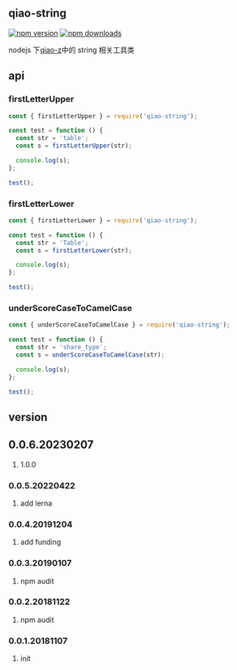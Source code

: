 ## qiao-string

[![npm version](https://img.shields.io/npm/v/qiao-string.svg?style=flat-square)](https://www.npmjs.org/package/qiao-string)
[![npm downloads](https://img.shields.io/npm/dm/qiao-string.svg?style=flat-square)](https://npm-stat.com/charts.html?package=qiao-string)

nodejs 下[qiao-z](https://code.insistime.com/qiao-z#/)中的 string 相关工具类

## api

### firstLetterUpper

```javascript
const { firstLetterUpper } = require('qiao-string');

const test = function () {
  const str = 'table';
  const s = firstLetterUpper(str);

  console.log(s);
};

test();
```

### firstLetterLower

```javascript
const { firstLetterLower } = require('qiao-string');

const test = function () {
  const str = 'Table';
  const s = firstLetterLower(str);

  console.log(s);
};

test();
```

### underScoreCaseToCamelCase

```javascript
const { underScoreCaseToCamelCase } = require('qiao-string');

const test = function () {
  const str = 'share_type';
  const s = underScoreCaseToCamelCase(str);

  console.log(s);
};

test();
```

## version

## 0.0.6.20230207

1. 1.0.0

### 0.0.5.20220422

1. add lerna

### 0.0.4.20191204

1. add funding

### 0.0.3.20190107

1. npm audit

### 0.0.2.20181122

1. npm audit

### 0.0.1.20181107

1. init
